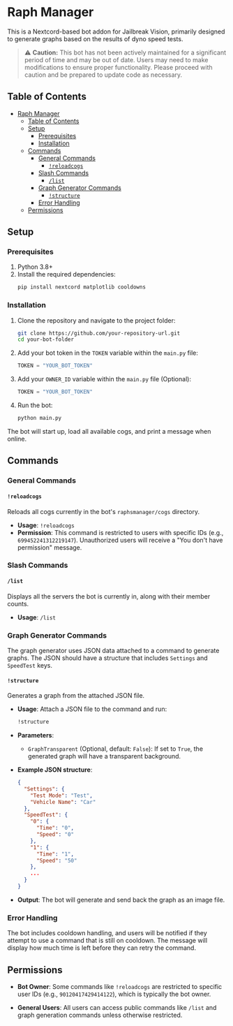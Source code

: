 # Raph Manager

This is a Nextcord-based bot addon for Jailbreak Vision, primarily designed to generate graphs based on the results of dyno speed tests.

> ⚠️ **Caution:** This bot has not been actively maintained for a significant period of time and may be out of date. Users may need to make modifications to ensure proper functionality. Please proceed with caution and be prepared to update code as necessary.

## Table of Contents
- [Raph Manager](#raph-manager)
  - [Table of Contents](#table-of-contents)
  - [Setup](#setup)
    - [Prerequisites](#prerequisites)
    - [Installation](#installation)
  - [Commands](#commands)
    - [General Commands](#general-commands)
      - [`!reloadcogs`](#reloadcogs)
    - [Slash Commands](#slash-commands)
      - [`/list`](#list)
    - [Graph Generator Commands](#graph-generator-commands)
      - [`!structure`](#structure)
    - [Error Handling](#error-handling)
  - [Permissions](#permissions)

## Setup

### Prerequisites
1. Python 3.8+
2. Install the required dependencies:
   ```bash
   pip install nextcord matplotlib cooldowns
   ```

### Installation
1. Clone the repository and navigate to the project folder:
   ```bash
   git clone https://github.com/your-repository-url.git
   cd your-bot-folder
   ```

2. Add your bot token in the `TOKEN` variable within the `main.py` file:
   ```python
   TOKEN = "YOUR_BOT_TOKEN"
   ```

3. Add your `OWNER_ID` variable within the `main.py` file (Optional):
    ```python
    TOKEN = "YOUR_BOT_TOKEN"
    ```

1. Run the bot:
   ```bash
   python main.py
   ```

The bot will start up, load all available cogs, and print a message when online.

## Commands

### General Commands

#### `!reloadcogs`
Reloads all cogs currently in the bot's `raphsmanager/cogs` directory.

- **Usage**: `!reloadcogs`
- **Permission**: This command is restricted to users with specific IDs (e.g., `699452241312219147`). Unauthorized users will receive a "You don't have permission" message.

### Slash Commands

#### `/list`
Displays all the servers the bot is currently in, along with their member counts.

- **Usage**: `/list`

### Graph Generator Commands

The graph generator uses JSON data attached to a command to generate graphs. The JSON should have a structure that includes `Settings` and `SpeedTest` keys.

#### `!structure`
Generates a graph from the attached JSON file.

- **Usage**: Attach a JSON file to the command and run:
   ```bash
   !structure
   ```
- **Parameters**:
  - `GraphTransparent` (Optional, default: `False`): If set to `True`, the generated graph will have a transparent background.
  
- **Example JSON structure**:
    ```json
    {
      "Settings": {
        "Test Mode": "Test",
        "Vehicle Name": "Car"
      },
      "SpeedTest": {
        "0": {
          "Time": "0",
          "Speed": "0"
        },
        "1": {
          "Time": "1",
          "Speed": "50"
        },
        ...
      }
    }
    ```

- **Output**: The bot will generate and send back the graph as an image file.

### Error Handling

The bot includes cooldown handling, and users will be notified if they attempt to use a command that is still on cooldown. The message will display how much time is left before they can retry the command.

## Permissions

- **Bot Owner**: Some commands like `!reloadcogs` are restricted to specific user IDs (e.g., `90120417429414122`), which is typically the bot owner.
  
- **General Users**: All users can access public commands like `/list` and graph generation commands unless otherwise restricted.